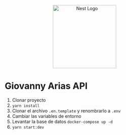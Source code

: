 <p align="center">
  <a href="http://nestjs.com/" target="blank"><img src="https://nestjs.com/img/logo-small.svg" width="200" alt="Nest Logo" /></a>
</p>

# Giovanny Arias API

1. Clonar proyecto
2. ```yarn install```
3. Clonar el archivo ```.en.template``` y renombrarlo a  ```.env```
4. Cambiar las variables de entorno
5. Levantar la base de datos ```docker-compose up -d```
6. ```yarn start:dev```